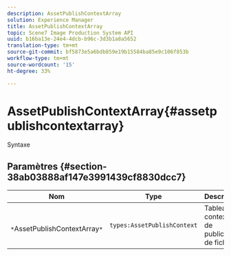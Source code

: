 ```yaml
---
description: AssetPublishContextArray
solution: Experience Manager
title: AssetPublishContextArray
topic: Scene7 Image Production System API
uuid: b16ba13e-24e4-4dcb-b96c-3d3b1a8a5652
translation-type: tm+mt
source-git-commit: bf5873e5a6bdb859e19b15584ba85e9c106f853b
workflow-type: tm+mt
source-wordcount: '15'
ht-degree: 33%

---
```



# AssetPublishContextArray{#assetpublishcontextarray}

Syntaxe

## Paramètres {#section-38ab03888af147e3991439cf8830dcc7}

| Nom | Type | Description |
|---|---|---|
| ` *`AssetPublishContextArray`*` | `types:AssetPublishContext` | Tableau de contextes de publication de fichier. |

